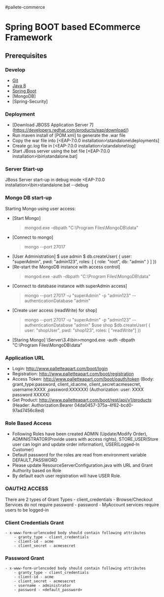 #pallete-commerce

# Spring BOOT based ECommerce Framework

## Prerequisites

### Develop
- [Git](http://git-scm.com/downloads)
- [Java 8](http://www.oracle.com/technetwork/java/javase/downloads/jdk8-downloads-2133151.html)
- [Spring Boot](http://docs.spring.io/spring-boot)
- [MongoDB]
- [Spring-Security]

### Deployment
- [Download JBOSS Application Server 7] (https://developers.redhat.com/products/eap/download/)
- Run maven install of [POM.xml] to generate the .war file
- Copy the war file into [<EAP-7.0.0 installation>\standalone\deployments]
- Create gc.log file in [<EAP-7.0.0 installation>\standalone\log]
- Start JBoss server using the bat file [<EAP-7.0.0 installation>\bin\standalone.bat]

### Server Start-up
JBoss Server start-up in debug mode
<EAP-7.0.0 installation>\bin>standalone.bat --debug

### Mongo DB start-up

Starting Mongo using user access:
- [Start Mongo]
	>mongod.exe -dbpath "C:\Program Files\MongoDB\data"
- [Connect to mongo] 
	>mongo --port 27017
- [User Administration]
	$ use admin
	$ db.createUser(
	  {
		user: "superAdmin",
		pwd: "admin123",
		roles: [ { role: "root", db: "admin" } ]
	  })
- [Re-start the MongoDB instance with access control]
	> mongod.exe -auth -dbpath "C:\Program Files\MongoDB\data"
- [Connect to database instance with superAdmin access]
	> mongo --port 27017 -u "superAdmin" -p "admin123" --authenticationDatabase "admin"
- [Create user access (readWrite) for shop]
	>mongo --port 27017 -u "superAdmin" -p "admin123" --authenticationDatabase "admin"
	$use shop
	$db.createUser(
	  {
	   user: "shopUser",
	   pwd: "shop123",
	   roles: [ "readWrite"]
	})
- [Staring Mongo]
	<Mongo Server installation>\Server\3.4\bin>mongod.exe -auth -dbpath "C:\Program Files\MongoDB\data"

### Application URL
- Login: http://www.palletteapart.com/boot/login
- Registration: http://www.palletteapart.com/boot/registration
- Access Token: http://www.palletteapart.com/boot/oauth/token (Body: grant_type:password, client_id:acme, client_secret:acmesecret, username:XXXX ,password:XXXXXX) (Authorization: user: XXXX password XXXXX)
- Get Product: http://www.palletteapart.com/boot/rest/api/v1/products (Header: Authorization:Bearer 04da0457-375a-4f62-bcd0-97ad7456c8ed)

### Role Based Access
- Following Roles have been created ADMIN (Update/Modify Order), ADMINISTRATOR(Provide users with access rights), STORE_USER(Store user can login and update order information), USER(Logged-In Customer)
- Default password for the roles are read from environment variable DEFAULT_PASSWORD
- Please update ResourceServerConfiguration.java with URL and Grant Authority based on Role
- By default each user registration will have USER Role.

### OAUTH2 ACCESS
There are 2 types of Grant Types
	- client_credentials - Browse/Checkout Services do not require password
	- password - MyAccount services require users to be logged-in

### Client Credentials Grant
	- x-www-form-urlencoded body should contain following attributes
		- granty_type - client_credentials
		- client-id - acme
		- client_secret - acmesecret

### Password	Grant
	- x-www-form-urlencoded body should contain following attributes
		- granty_type - client_credentials
		- client-id - acme
		- client_secret - acmesecret
		- username - administrator
		- password - <default_password>
		